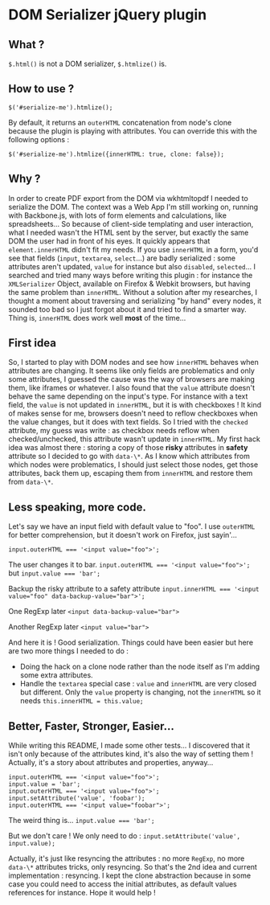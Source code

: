 # DOM Serializer jQuery plugin
## What ?
```$.html()``` is not a DOM serializer, ```$.htmlize()``` is.
## How to use ?
```$('#serialize-me').htmlize();```

By default, it returns an ```outerHTML``` concatenation from node's clone because the plugin is playing with attributes. You can override this with the following options :

```$('#serialize-me').htmlize({innerHTML: true, clone: false});```
## Why ?
In order to create PDF export from the DOM via wkhtmltopdf I needed to serialize the DOM. The context was a Web App I'm still working on, running with Backbone.js, with lots of form elements and calculations, like spreadsheets…
So because of client-side templating and user interaction, what I needed wasn't the HTML sent by the server, but exactly the same DOM the user had in front of his eyes.
It quickly appears that ```element.innerHTML``` didn't fit my needs. If you use ```innerHTML``` in a form, you'd see that fields (```input```, ```textarea```, ```select```…) are badly serialized : some attributes aren't updated, ```value``` for instance but also ```disabled```, ```selected```…
I searched and tried many ways before writing this plugin : for instance the ```XMLSerializer``` Object, available on Firefox & Webkit browsers, but having the same problem than ```innerHTML```.
Without a solution after my researches, I thought a moment about traversing and serializing "by hand" every nodes, it sounded too bad so I just forgot about it and tried to find a smarter way. Thing is, ```innerHTML``` does work well **most** of the time…
## First idea
So, I started to play with DOM nodes and see how ```innerHTML``` behaves when attributes are changing. It seems like only fields are problematics and only some attributes, I guessed the cause was the way of browsers are making them, like iframes or whatever. I also found that the ```value``` attribute doesn't behave the same depending on the input's type.
For instance with a text field, the ```value``` is not updated in ```innerHTML```, but it is with checkboxes ! It kind of makes sense for me, browsers doesn't need to reflow checkboxes when the value changes, but it does with text fields. So I tried with the ```checked``` attribute, my guess was write : as checkbox needs reflow when checked/unchecked, this attribute wasn't update in ```innerHTML```.
My first hack idea was almost there : storing a copy of those **risky** attributes in **safety** attribute so I decided to go with ```data-\*```. As I know which attributes from which nodes were problematics, I should just select those nodes, get those attributes, back them up, escaping them from ```innerHTML``` and restore them from ```data-\*```.
## Less speaking, more code.
Let's say we have an input field with default value to "foo". I use ```outerHTML``` for better comprehension, but it doesn't work on Firefox, just sayin'…

```input.outerHTML === '<input value="foo">';```

The user changes it to bar.
```input.outerHTML === '<input value="foo">';```
but
```input.value === 'bar';```

Backup the risky attribute to a safety attribute
```input.innerHTML === '<input value="foo" data-backup-value="bar">';```

One RegExp later
```<input data-backup-value="bar">```

Another RegExp later
```<input value="bar">```

And here it is ! Good serialization.
Things could have been easier but here are two more things I needed to do :
* Doing the hack on a clone node rather than the node itself as I'm adding some extra attributes.
* Handle the ```textarea``` special case : ```value``` and ```innerHTML``` are very closed but different. Only the ```value``` property is changing, not the ```innerHTML``` so it needs ```this.innerHTML = this.value;```
## Better, Faster, Stronger, Easier…
While writing this README, I made some other tests… I discovered that it isn't only because of the attributes kind, it's also the way of setting them ! Actually, it's a story about attributes and properties, anyway…

```
input.outerHTML === '<input value="foo">';
input.value = 'bar';
input.outerHTML === '<input value="foo">';
input.setAttribute('value', 'foobar');
input.outerHTML === '<input value="foobar">';
```
The weird thing is…
```input.value === 'bar';```

But we don't care ! We only need to do :
```input.setAttribute('value', input.value);```

Actually, it's just like resyncing the attributes : no more ```RegExp```, no more ```data-\*``` attributes tricks, only resyncing.
So that's the 2nd idea and current implementation : resyncing.
I kept the clone abstraction because in some case you could need to access the initial attributes, as default values references for instance.
Hope it would help !

